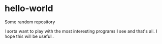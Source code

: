 # hello-world

Some random repository

I sorta want to play with the most interesting programs I see and that's all.
I hope this will be usefull.
